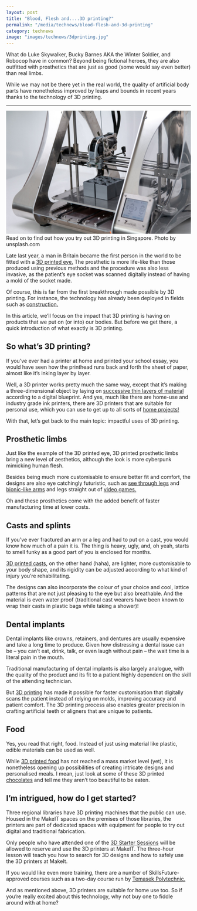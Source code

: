 ```yaml
---
layout: post
title: "Blood, Flesh and....3D printing?"
permalink: "/media/technews/blood-flesh-and-3d-printing"
category: technews
image: "images/technews/3dprinting.jpg"
---
```

What do Luke Skywalker, Bucky Barnes AKA the Winter Soldier, and Robocop have in common? Beyond being fictional heroes, they are also outfitted with prosthetics that are just as good (some would say even better) than real limbs. 

While we may not be there yet in the real world, the quality of artificial body parts have nonetheless improved by leaps and bounds in recent years thanks to the technology of 3D printing. 


---

![3D printers in Singapore printing prosthetics](/images/technews/3dprinting.jpg)
Read on to find out how you try out 3D printing in Singapore.
Photo by unsplash.com
  
Late last year, a man in Britain became the first person in the world to be fitted with a [3D printed eye.](https://edition.cnn.com/2021/11/25/health/3d-printed-eye-scli-intl-gbr-scn/index.html) The prosthetic is more life-like than those produced using previous methods and the procedure was also less invasive, as the patient’s eye socket was scanned digitally instead of having a mold of the socket made. 

Of course, this is far from the first breakthrough made possible by 3D printing. For instance, the technology has already been deployed in fields such as [construction.](https://www.nbcnews.com/news/nbcblk/3d-printing-can-solution-nations-affordable-housing-crisis-rcna10725) 

In this article, we’ll focus on the impact that 3D printing is having on products that we put on (or into) our bodies. But before we get there, a quick introduction of what exactly is 3D printing.

## So what’s 3D printing? 

If you’ve ever had a printer at home and printed your school essay, you would have seen how the printhead runs back and forth the sheet of paper, almost like it’s inking layer by layer. 

Well, a 3D printer works pretty much the same way, except that it’s making a three-dimensional object by laying on [successive thin layers of material](https://www.hp.com/sg-en/shop/buying-guide-3d-printer) according to a digital blueprint. And yes, much like there are home-use and industry grade ink printers, there are 3D printers that are suitable for personal use, which you can use to get up to all sorts of [home projects!](https://all3dp.com/1/useful-cool-things-3d-print-ideas-3d-printer-projects-stuff/)

With that, let’s get back to the main topic: impactful uses of 3D printing. 

## Prosthetic limbs

Just like the example of the 3D printed eye, 3D printed prosthetic limbs bring a new level of aesthetics, although the look is more cyberpunk mimicking human flesh. 

Besides being much more customisable to ensure better fit and comfort, the designs are also eye catchingly futuristic, such as [see through legs](https://newatlas.com/exo-prosthetic-leg-3d-printing/35297/) and [bionic-like arms](https://techcrunch.com/2016/06/26/the-future-of-3d-printed-prosthetics/) and legs straight out of [video games.](https://www.techradar.com/news/the-amazing-bionic-prosthetics-that-are-changing-lives-and-shaping-our-future)  

Oh and these prosthetics come with the added benefit of faster manufacturing time at lower costs.

## Casts and splints 

If you’ve ever fractured an arm or a leg and had to put on a cast, you would know how much of a pain it is. The thing is heavy, ugly, and, oh yeah, starts to smell funky as a good part of you is enclosed for months. 

[3D printed casts](https://bitfab.io/blog/3d-printed-splints/), on the other hand (haha), are lighter, more customisable to your body shape, and its rigidity can be adjusted according to what kind of injury you’re rehabilitating. 

The designs can also incorporate the colour of your choice and cool, lattice patterns that are not just pleasing to the eye but also breathable. And the material is even water proof (traditional cast wearers have been known to wrap their casts in plastic bags while taking a shower)! 

## Dental implants

Dental implants like crowns, retainers, and dentures are usually expensive and take a long time to produce. Given how distressing a dental issue can be – you can’t eat, drink, talk, or even laugh without pain – the wait time is a literal pain in the mouth. 

Traditional manufacturing of dental implants is also largely analogue, with the quality of the product and its fit to a patient highly dependent on the skill of the attending technician. 

But [3D printing](https://dental.formlabs.com/blog/digital-dentistry-dental-3d-printing/) has made it possible for faster customisation that digitally scans the patient instead of relying on molds, improving accuracy and patient comfort. The 3D printing process also enables greater precision in crafting artificial teeth or aligners that are unique to patients. 

## Food

Yes, you read that right, food. Instead of just using material like plastic, edible materials can be used as well. 

While [3D printed food](https://all3dp.com/2/3d-printed-food-3d-printing-food/) has not reached a mass market level (yet), it is nonetheless opening up possibilities of creating intricate designs and personalised meals. I mean, just look at some of these 3D printed [chocolates](https://www.3dsourced.com/3d-printers/chocolate-3d-printer/) and tell me they aren’t too beautiful to be eaten. 

## I’m intrigued, how do I get started? 

Three regional libraries have 3D printing machines that the public can use. Housed in the MakeIT spaces on the premises of those libraries, the printers are part of dedicated spaces with equipment for people to try out digital and traditional fabrication. 

Only people who have attended one of the [3D Starter Sessions](https://www.eventbrite.com/c/makeit-library-makerspace-old-ccbwcbxm--qlNsjO8ELfpS/) will be allowed to reserve and use the 3D printers at MakeIT. The three-hour lesson will teach you how to search for 3D designs and how to safely use the 3D printers at MakeIt. 

If you would like even more training, there are a number of SkillsFuture-approved courses such as a two-day course run by [Temasek Polytechnic.](https://www.tp.edu.sg/schools-and-courses/adult-learners/all-courses/skillsfuture-series/basic-computer-aided-design-cad-3d-modelling-and-3d-printing.html) 

And as mentioned above, 3D printers are suitable for home use too. So if you’re really excited about this technology, why not buy one to fiddle around with at home? 

